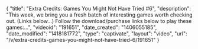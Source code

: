 {
    "title": "Extra Credits: Games You Might Not Have Tried #6",
    "description": "This week, we bring you a fresh batch of interesting games worth checking out. (Links below...) Follow the download\/purchase links below to play these games:...",
    "videoid": "191651",
    "date_created": "1406055185",
    "date_modified": "1418181772",
    "type": "captivate",
    "layout": "video",
    "url": "\/v\/extra-credits-games-you-might-not-have-tried-6\/191651"
}